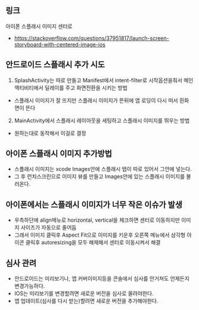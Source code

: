 ## 링크
아이폰 스플래시 이미지 센터로
- https://stackoverflow.com/questions/37951817/launch-screen-storyboard-with-centered-image-ios

## 안드로이드 스플래시 추가 시도
1. SplashActivity는 따로 만들고 Manifest에서 intent-filter로 시작옵션을줘서 메인 액티비티에서 딜레이를 주고 화면전환을 시키는 방법
- 스플래시 이미지가 잘 뜨지만 스플래시 이미지가 뜬뒤에 앱 로딩이 다시 떠서 흰화면이 뜬다

2. MainActivity에서 스플래시 레이아웃을 세팅하고 스플래시 이미지를 뛰우는 방법
- 원하는대로 동작해서 이걸로 결정 

## 아이폰 스플래시 이미지 추가방법
- 스플래시 이미지는 xcode Images안에 스플래시 탭이 따로 있어서 그안에 넣는다.
- 그 후 런치스크린으로 이미지 뷰를 만들고 Images안에 있는 스플래시 이미지를 불러온다.

## 아이폰에서는 스플래시 이미지가 너무 작은 이슈가 발생
- 우측하단에 align메뉴로 horizontal, vertical을 체크하면 센터로 이동하지만 이미지 사이즈가 자동으로 줄어듬
- 그래서 이미지 클릭후 Aspect Fit으로 이미지를 키운후 오른쪽 메뉴에서 삼각형 아이콘 클릭후 autoresizing을 모두 해제해서 센터로 이동시켜서 해결

## 심사 관려
- 안드로이드는 미리보기나, 앱 커버이미지등을 콘솔에서 심사를 안거쳐도 언제든지 변경가능하다.
- IOS는 미리보기를 변경할려면 새로운 버전을 심사로 올려야한다.
- 앱 업데이트(심사를 다시 받는)할려면 새로운 버전을 추가해야한다.
